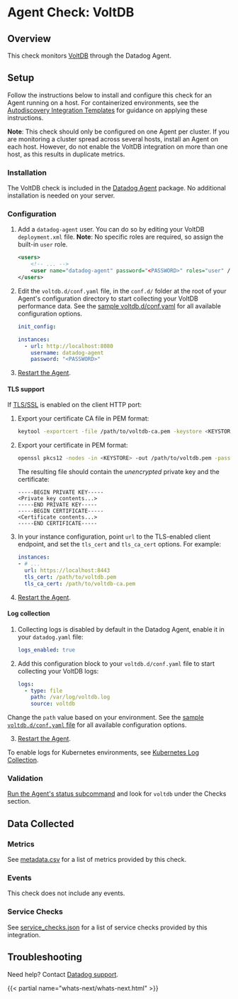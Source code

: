 # Agent Check: VoltDB

## Overview

This check monitors [VoltDB][1] through the Datadog Agent.

## Setup

Follow the instructions below to install and configure this check for an Agent running on a host. For containerized environments, see the [Autodiscovery Integration Templates][2] for guidance on applying these instructions.

**Note**: This check should only be configured on one Agent per cluster. If you are monitoring a cluster spread across several hosts, install an Agent on each host. However, do not enable the VoltDB integration on more than one host, as this results in duplicate metrics.

### Installation

The VoltDB check is included in the [Datadog Agent][3] package.
No additional installation is needed on your server.

### Configuration

1. Add a `datadog-agent` user. You can do so by editing your VoltDB `deployment.xml` file. **Note**: No specific roles are required, so assign the built-in `user` role.

    ```xml
    <users>
        <!-- ... -->
        <user name="datadog-agent" password="<PASSWORD>" roles="user" />
    </users>
    ```

2. Edit the `voltdb.d/conf.yaml` file, in the `conf.d/` folder at the root of your Agent's configuration directory to start collecting your VoltDB performance data. See the [sample voltdb.d/conf.yaml][4] for all available configuration options.

    ```yaml
    init_config:

    instances:
      - url: http://localhost:8080
        username: datadog-agent
        password: "<PASSWORD>"
    ```

3. [Restart the Agent][5].

#### TLS support

If [TLS/SSL][6] is enabled on the client HTTP port:

1. Export your certificate CA file in PEM format:

    ```bash
    keytool -exportcert -file /path/to/voltdb-ca.pem -keystore <KEYSTORE> -storepass <PASSWORD> -alias voltdb -rfc
    ```

1. Export your certificate in PEM format:

    ```bash
    openssl pkcs12 -nodes -in <KEYSTORE> -out /path/to/voltdb.pem -password pass:<PASSWORD>
    ```

    The resulting file should contain the _unencrypted_ private key and the certificate:

    ```
    -----BEGIN PRIVATE KEY-----
    <Private key contents...>
    -----END PRIVATE KEY-----
    -----BEGIN CERTIFICATE-----
    <Certificate contents...>
    -----END CERTIFICATE-----
    ```

2. In your instance configuration, point `url` to the TLS-enabled client endpoint, and set the `tls_cert` and `tls_ca_cert` options. For example:

    ```yaml
    instances:
    - # ...
      url: https://localhost:8443
      tls_cert: /path/to/voltdb.pem
      tls_ca_cert: /path/to/voltdb-ca.pem
    ```

3. [Restart the Agent][5].

#### Log collection

1. Collecting logs is disabled by default in the Datadog Agent, enable it in your `datadog.yaml` file:

    ```yaml
    logs_enabled: true
    ```

2. Add this configuration block to your `voltdb.d/conf.yaml` file to start collecting your VoltDB logs:

    ```yaml
    logs:
      - type: file
        path: /var/log/voltdb.log
        source: voltdb
    ```

  Change the `path` value based on your environment. See the [sample `voltdb.d/conf.yaml` file][4] for all available configuration options.

  3. [Restart the Agent][5].

  To enable logs for Kubernetes environments, see [Kubernetes Log Collection][7].

### Validation

[Run the Agent's status subcommand][8] and look for `voltdb` under the Checks section.

## Data Collected

### Metrics

See [metadata.csv][9] for a list of metrics provided by this check.

### Events

This check does not include any events.

### Service Checks

See [service_checks.json][10] for a list of service checks provided by this integration.

## Troubleshooting

Need help? Contact [Datadog support][11].

{{< partial name="whats-next/whats-next.html" >}}

[1]: https://voltdb.com
[2]: https://docs.datadoghq.com/agent/kubernetes/integrations/
[3]: https://app.datadoghq.com/account/settings/agent/latest
[4]: https://github.com/DataDog/integrations-core/blob/master/voltdb/datadog_checks/voltdb/data/conf.yaml.example
[5]: https://docs.datadoghq.com/agent/guide/agent-commands/#start-stop-and-restart-the-agent
[6]: https://docs.voltdb.com/UsingVoltDB/SecuritySSL.php
[7]: https://docs.datadoghq.com/agent/kubernetes/log/
[8]: https://docs.datadoghq.com/agent/guide/agent-commands/#agent-status-and-information
[9]: https://github.com/DataDog/integrations-core/blob/master/voltdb/metadata.csv
[10]: https://github.com/DataDog/integrations-core/blob/master/voltdb/assets/service_checks.json
[11]: https://docs.datadoghq.com/help/
